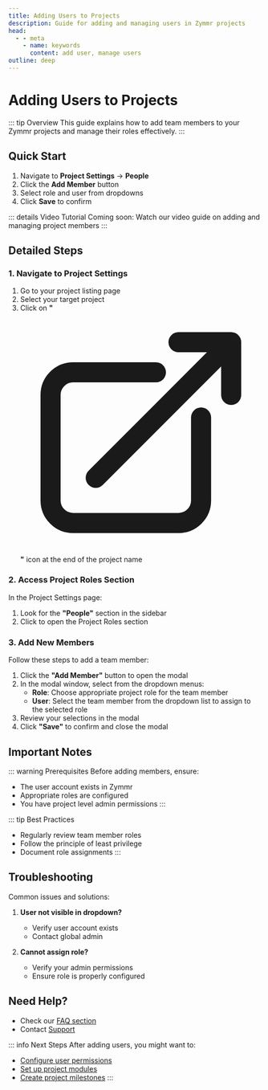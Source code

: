 ```yaml
---
title: Adding Users to Projects
description: Guide for adding and managing users in Zymmr projects
head:
  - - meta
    - name: keywords
      content: add user, manage users
outline: deep
---
```


# Adding Users to Projects

::: tip Overview
This guide explains how to add team members to your Zymmr projects and manage their roles effectively.
:::

## Quick Start

1. Navigate to **Project Settings** → **People**
2. Click the **Add Member** button
3. Select role and user from dropdowns
4. Click **Save** to confirm

::: details Video Tutorial
Coming soon: Watch our video guide on adding and managing project members
:::

## Detailed Steps

### 1. Navigate to Project Settings

1. Go to your project listing page
2. Select your target project
3. Click on **"<svg xmlns="http://www.w3.org/2000/svg" fill="none" viewBox="0 0 24 24" stroke-width="2.0" stroke="currentColor" class="navigation-icon"><path stroke-linecap="round" stroke-linejoin="round" d="M13.5 6H5.25A2.25 2.25 0 003 8.25v10.5A2.25 2.25 0 005.25 21h10.5A2.25 2.25 0 0018 18.75V10.5m-10.5 6L21 3m0 0h-5.25M21 3v5.25"></path></svg>"** icon at the end of the project name

<!-- ![Project Settings Navigation](../public/images/projects/project-settings.png) -->

### 2. Access Project Roles Section

In the Project Settings page:

1. Look for the **"People"** section in the sidebar
2. Click to open the Project Roles section

### 3. Add New Members

Follow these steps to add a team member:

1. Click the **"Add Member"** button to open the modal
2. In the modal window, select from the dropdown menus:
   - **Role**: Choose appropriate project role for the team member
   - **User**: Select the team member from the dropdown list to assign to the selected role
3. Review your selections in the modal
4. Click **"Save"** to confirm and close the modal

<!-- ## Role Types

| Role      | Description              | Common Use Case  |
| --------- | ------------------------ | ---------------- |
| Admin     | Full project access      | Project managers |
| Developer | Code and task management | Development team |
| Viewer    | Read-only access         | Stakeholders     | -->

## Important Notes

::: warning Prerequisites
Before adding members, ensure:

- The user account exists in Zymmr
- Appropriate roles are configured
- You have project level admin permissions
  :::

::: tip Best Practices

- Regularly review team member roles
- Follow the principle of least privilege
- Document role assignments
  :::

## Troubleshooting

Common issues and solutions:

1. **User not visible in dropdown?**

   - Verify user account exists
   - Contact global admin

2. **Cannot assign role?**
   - Verify your admin permissions
   - Ensure role is properly configured

## Need Help?

- Check our [FAQ section](/guide/faq)
- Contact [Support](../contact-us.md)

::: info Next Steps
After adding users, you might want to:

- [Configure user permissions](./managing-permissions)
- [Set up project modules](./modules)
- [Create project milestones](./milestones)
  :::
